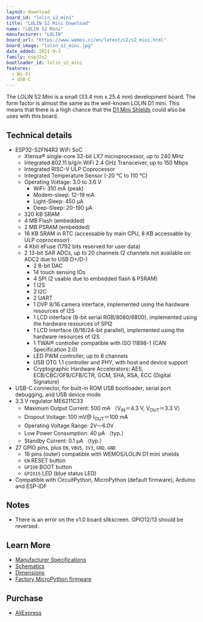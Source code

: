 ```yaml
---
layout: download
board_id: "lolin_s2_mini"
title: "LOLIN S2 Mini Download"
name: "LOLIN S2 Mini"
manufacturer: "LOLIN"
board_url: "https://www.wemos.cc/en/latest/s2/s2_mini.html"
board_image: "lolin_s2_mini.jpg"
date_added: 2021-9-3
family: esp32s2
bootloader_id: lolin_s2_mini
features:
  - Wi-Fi
  - USB-C
---
```


The LOLIN S2 Mini is a small (33.4 mm x 25.4 mm) development board. The form factor is almost the same as the well-known LOLIN D1 mini. This means that there is a high chance that the [D1 Mini Shields](https://www.wemos.cc/en/latest/d1_mini_shield/index.html) could also be uses with this board.

## Technical details

- ESP32-S2FN4R2 WiFi SoC
  - Xtensa® single-core 32-bit LX7 microprocessor, up to 240 MHz
  - Integrated 802.11 b/g/n WiFi 2.4 GHz Transceiver, up to 150 Mbps
  - Integrated RISC-V ULP Coprocessor
  - Integrated Temperature Sensor (-20 °C to 110 °C)
  - Operating Voltage: 3.0 to 3.6 V
    - WiFi: 310 mA (peak)
    - Modem-sleep: 12-19 mA
    - Light-Sleep: 450 µA
    - Deep-Sleep: 20-190 µA
  - 320 KB SRAM
  - 4 MB Flash (embedded)
  - 2 MB PSRAM (embedded)
  - 16 KB SRAM in RTC (accessable by main CPU, 8 KB accessable by ULP coprocessor)
  - 4 Kbit eFuse (1792 bits reserved for user data)
  - 2 13-bit SAR ADCs, up to 20 channels (2 channels not available on ADC2 due to USB D+/D-)
    - 2 8-bit DAC
    - 14 touch sensing IOs
    - 4 SPI (2 usable due to embedded flash & PSRAM)
    - 1 I2S
    - 2 I2C
    - 2 UART
    - 1 DVP 8/16 camera interface, implemented using the hardware resources of I2S
    - 1 LCD interface (8-bit serial RGB/8080/6800), implemented using the hardware resources of SPI2
    - 1 LCD interface (8/16/24-bit parallel), implemented using the hardware resources of I2S
    - 1 TWAI® controller compatible with ISO 11898-1 (CAN Specification 2.0)
    - LED PWM controller, up to 8 channels
    - USB OTG 1.1 controller and PHY, with host and device support
    - Cryptographic Hardware Accelerators: AES, ECB/CBC/OFB/CFB/CTR, GCM, SHA, RSA, ECC (Digital Signature)
- USB-C connector, for built-in ROM USB bootloader, serial port debugging, and USB device mode
- 3.3 V regulator ME6211C33
  - Maximum Output Current: 500 mA （V<sub>IN</sub>＝4.3 V, V<sub>OUT</sub>＝3.3 V）
  - Dropout Voltage: 100 mV@ I<sub>OUT</sub>＝100 mA
  - Operating Voltage Range: 2V～6.0V
  - Low Power Consumption: 40 µA （typ.）
  - Standby Current: 0.1 µA （typ.）
- 27 GPIO pins, plus `EN`, `VBUS`, `3V3`, `GND`, `GND`
  - 16 pins (outer) compatible with WEMOS/LOLIN D1 mini shields
  - `EN` RESET button
  - `GPIO0` BOOT button
  - `GPIO15` LED (blue status LED)
- Compatible with CircuitPython, MicroPython (default firmware), Arduino and ESP-IDF

## Notes

- There is an error on the v1.0 board silkscreen. GPIO12/13 should be reversed.

## Learn More

* [Manufacturer Specifications](https://www.wemos.cc/en/latest/s2/s2_mini.html)
* [Schematics](https://www.wemos.cc/en/latest/_static/files/sch_s2_mini_v1.0.0.pdf)
* [Dimensions](https://www.wemos.cc/en/latest/_static/files/dim_s2_mini_v1.0.0.pdf)
* [Factory MicroPython firmware](https://www.wemos.cc/en/latest/tutorials/s2/get_started_with_micropython_s2.html)

## Purchase

* [AliExpress](https://www.aliexpress.com/item/1005003145192016.html)
